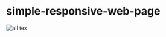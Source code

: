 # simple-responsive-web-page
![all tex](https://github.com/ahmedhesham99/simple-responsive-web-page/blob/main/Screen%20Shots/large.jpg)

